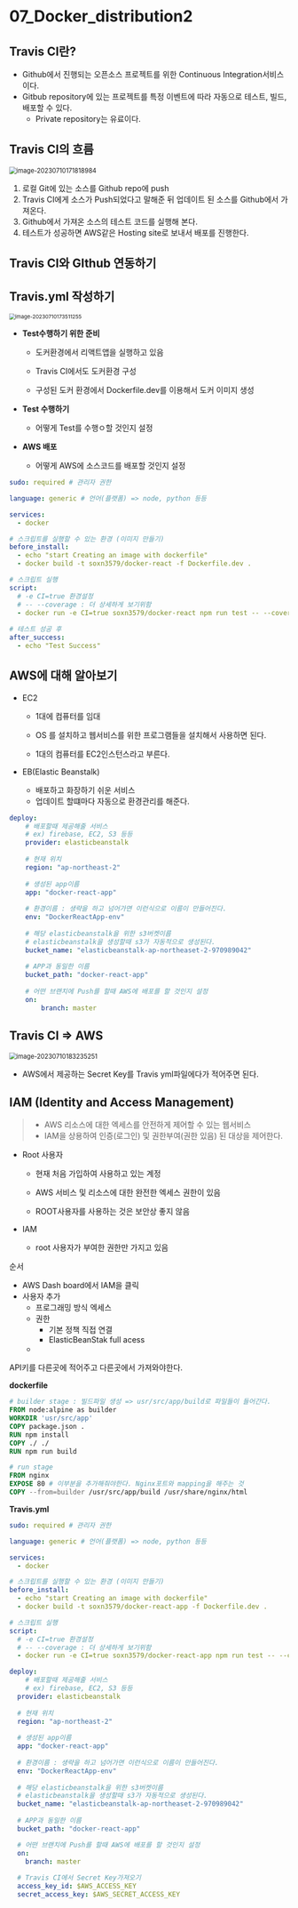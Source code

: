 # 07_Docker_distribution2



## Travis CI란?

- Github에서 진행되는 오픈소스 프로젝트를 위한 Continuous Integration서비스이다.
- Gitbub repository에 있는 프로젝트를 특정 이벤트에 따라 자동으로 테스트, 빌드, 배포할 수 있다.
  - Private repository는 유료이다.



## Travis CI의 흐름

<img src="./07_Docker_distribution2.assets/image-20230710171818984.png" alt="image-20230710171818984" style="zoom: 80%;" />

1. 로컬 Git에 있는 소스를 Github repo에 push
2. Travis CI에게 소스가 Push되었다고 말해준 뒤 업데이트 된 소스를 Github에서 가져온다.
3. Github에서 가져온 소스의 테스트 코드를 실행해 본다.
4. 테스트가 성공하면 AWS같은 Hosting site로 보내서 배포를 진행한다.



## Travis CI와 GIthub 연동하기







## Travis.yml 작성하기

<img src="./07_Docker_distribution2.assets/image-20230710173511255.png" alt="image-20230710173511255" style="zoom:67%;" />

- **Test수행하기 위한 준비**

  - 도커환경에서 리액트앱을 실행하고 있음

  - Travis CI에서도 도커환경 구성

  - 구성된 도커 환경에서 Dockerfile.dev를 이용해서 도커 이미지 생성

    

- **Test 수행하기**

  - 어떻게 Test를 수행ㅇ할 것인지 설정

    

- **AWS 배포**

  - 어떻게 AWS에 소스코드를 배포할 것인지 설정

```yaml
sudo: required # 관리자 권한

language: generic # 언어(플랫폼) => node, python 등등

services:
  - docker

# 스크립트를 실행할 수 있는 환경 (이미지 만들기)
before_install:
  - echo "start Creating an image with dockerfile"
  - docker build -t soxn3579/docker-react -f Dockerfile.dev .

# 스크립트 실행
script:
  # -e CI=true 환경설정
  # -- --coverage : 더 상세하게 보기위함
  - docker run -e CI=true soxn3579/docker-react npm run test -- --coverage
  
# 테스트 성공 후
after_success:
  - echo "Test Success"
```



## AWS에 대해 알아보기

- EC2 

  - 1대에 컴퓨터를 임대

  - OS 를 설치하고 웹서비스를 위한 프로그램들을 설치해서 사용하면 된다.

  - 1대의 컴퓨터를 EC2인스턴스라고 부른다.

    

- EB(Elastic Beanstalk)

  - 배포하고 화장하기 쉬운 서비스
  - 업데이트 할떄마다 자동으로 환경관리를 해준다.



```yaml
deploy:
	# 배포할때 제공해줄 서비스
	# ex) firebase, EC2, S3 등등
    provider: elasticbeanstalk 
    
    # 현재 위치
    region: "ap-northeast-2"
    
    # 생성된 app이름
    app: "docker-react-app"
    
    # 환경이름 : 생략을 하고 넘어가면 이런식으로 이름이 만들어진다.
    env: "DockerReactApp-env"
    
	# 해당 elasticbeanstalk을 위한 s3버켓이름
	# elasticbeanstalk을 생성할때 s3가 자동적으로 생성된다.
    bucket_name: "elasticbeanstalk-ap-northeaset-2-970989042"
    
    # APP과 동일한 이름
    bucket_path: "docker-react-app"
	
    # 어떤 브랜치에 Push를 할때 AWS에 배포를 할 것인지 설정
    on:
    	branch: master
```





## Travis CI => AWS

<img src="./07_Docker_distribution2.assets/image-20230710183235251.png" alt="image-20230710183235251" style="zoom:80%;" />

- AWS에서 제공하는 Secret Key를 Travis yml파일에다가 적어주면 된다.



## IAM (Identity and Access Management)

> - AWS 리소스에 대한 엑세스를 안전하게 제어할 수 있는 웹서비스
> - IAM을 상용하여 인증(로그인) 및 권한부여(권한 있음) 된 대상을 제어한다.

- Root 사용자

  - 현재 처음 가입하여 사용하고 있는 계정

  - AWS 서비스 및 리소스에 대한 완전한 엑세스 권한이 있음

  - ROOT사용자를 사용하는 것은 보안상 좋지 않음

    

- IAM

  - root 사용자가 부여한 권한만 가지고 있음

순서

- AWS Dash board에서 IAM을 클릭
- 사용자 추가
  - 프로그래밍 방식 엑세스
  - 권한
    - 기본 정책 직접 연결
    - ElasticBeanStak full acess
  - 

API키를 다른곳에 적어주고 다른곳에서 가져와야한다. 



**dockerfile**

```dockerfile
# builder stage : 빌드파일 생성 => usr/src/app/build로 파일들이 들어간다.
FROM node:alpine as builder
WORKDIR 'usr/src/app'
COPY package.json .
RUN npm install
COPY ./ ./
RUN npm run build

# run stage 
FROM nginx
EXPOSE 80 # 이부분을 추가해줘야한다. Nginx포트와 mapping을 해주는 것
COPY --from=builder /usr/src/app/build /usr/share/nginx/html
```



**Travis.yml**

```yaml
sudo: required # 관리자 권한

language: generic # 언어(플랫폼) => node, python 등등

services:
  - docker

# 스크립트를 실행할 수 있는 환경 (이미지 만들기)
before_install:
  - echo "start Creating an image with dockerfile"
  - docker build -t soxn3579/docker-react-app -f Dockerfile.dev .

# 스크립트 실행
script:
  # -e CI=true 환경설정
  # -- --coverage : 더 상세하게 보기위함
  - docker run -e CI=true soxn3579/docker-react-app npm run test -- --coverage

deploy:
	# 배포할때 제공해줄 서비스
	# ex) firebase, EC2, S3 등등
  provider: elasticbeanstalk 
  
  # 현재 위치
  region: "ap-northeast-2"
  
  # 생성된 app이름
  app: "docker-react-app"
  
  # 환경이름 : 생략을 하고 넘어가면 이런식으로 이름이 만들어진다.
  env: "DockerReactApp-env"
  
  # 해당 elasticbeanstalk을 위한 s3버켓이름
  # elasticbeanstalk을 생성할때 s3가 자동적으로 생성된다.
  bucket_name: "elasticbeanstalk-ap-northeaset-2-970989042"
  
  # APP과 동일한 이름
  bucket_path: "docker-react-app"

  # 어떤 브랜치에 Push를 할때 AWS에 배포를 할 것인지 설정
  on:
    branch: master
  
  # Travis CI에서 Secret Key가져오기
  access_key_id: $AWS_ACCESS_KEY
  secret_access_key: $AWS_SECRET_ACCESS_KEY
```















